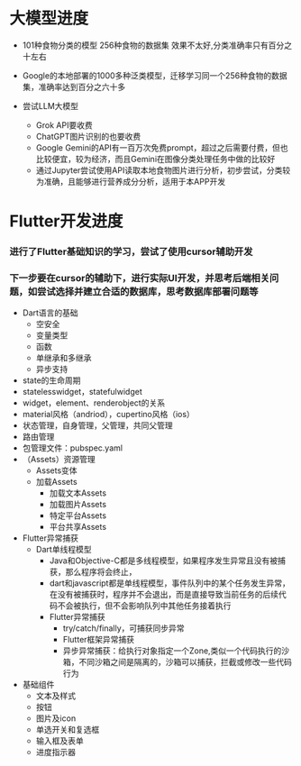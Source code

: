 # 大模型进度

- 101种食物分类的模型 256种食物的数据集 效果不太好,分类准确率只有百分之十左右

- Google的本地部署的1000多种泛类模型，迁移学习同一个256种食物的数据集，准确率达到百分之六十多

- 尝试LLM大模型
  - Grok API要收费
  - ChatGPT图片识别的也要收费
  - Google Gemini的API有一百万次免费prompt，超过之后需要付费，但也比较便宜，较为经济，而且Gemini在图像分类处理任务中做的比较好
  - 通过Jupyter尝试使用API读取本地食物图片进行分析，初步尝试，分类较为准确，且能够进行营养成分分析，适用于本APP开发

# Flutter开发进度
### 进行了Flutter基础知识的学习，尝试了使用cursor辅助开发
### 下一步要在cursor的辅助下，进行实际UI开发，并思考后端相关问题，如尝试选择并建立合适的数据库，思考数据库部署问题等
- Dart语言的基础
  - 空安全
  - 变量类型
  - 函数
  - 单继承和多继承
  - 异步支持
- state的生命周期
- statelesswidget，statefulwidget
- widget，element、renderobject的关系
- material风格（andriod），cupertino风格（ios）
- 状态管理，自身管理，父管理，共同父管理
- 路由管理
- 包管理文件：pubspec.yaml
- （Assets）资源管理
  - Assets变体
  - 加载Assets
    - 加载文本Assets
    - 加载图片Assets
    - 特定平台Assets
    - 平台共享Assets
- Flutter异常捕获
  - Dart单线程模型
    - Java和Objective-C都是多线程模型，如果程序发生异常且没有被捕获，那么程序将会终止，
    - dart和javascript都是单线程模型，事件队列中的某个任务发生异常，在没有被捕获时，程序并不会退出，而是直接导致当前任务的后续代码不会被执行，但不会影响队列中其他任务接着执行
    - Flutter异常捕获
      - try/catch/finally，可捕获同步异常
      - Flutter框架异常捕获
      - 异步异常捕获：给执行对象指定一个Zone,类似一个代码执行的沙箱，不同沙箱之间是隔离的，沙箱可以捕获，拦截或修改一些代码行为
- 基础组件
  - 文本及样式
  - 按钮
  - 图片及icon
  - 单选开关和复选框
  - 输入框及表单
  - 进度指示器
